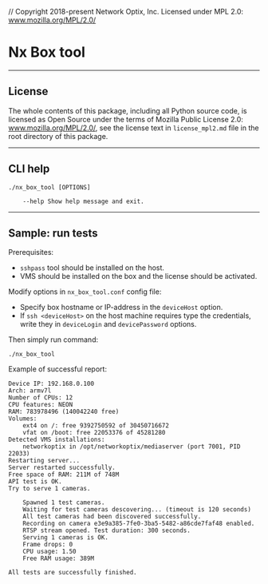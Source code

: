 // Copyright 2018-present Network Optix, Inc. Licensed under MPL 2.0: www.mozilla.org/MPL/2.0/

# Nx Box tool

---------------------------------------------------------------------------------------------------
## License

The whole contents of this package, including all Python source code, is licensed as Open Source
under the terms of Mozilla Public License 2.0: www.mozilla.org/MPL/2.0/, see the license text in
`license_mpl2.md` file in the root directory of this package.

---------------------------------------------------------------------------------------------------
## CLI help

```
./nx_box_tool [OPTIONS]

    --help Show help message and exit.
```

---------------------------------------------------------------------------------------------------
## Sample: run tests

Prerequisites:
* `sshpass` tool should be installed on the host.
* VMS should be installed on the box and the license should be activated.

Modify options in `nx_box_tool.conf` config file:

* Specify box hostname or IP-address in the `deviceHost` option.
* If `ssh <deviceHost>` on the host machine requires type the credentials, write they in 
`deviceLogin` and `devicePassword` options.

Then simply run command:
```
./nx_box_tool
```

Example of successful report:

```
Device IP: 192.168.0.100
Arch: armv7l
Number of CPUs: 12
CPU features: NEON
RAM: 783978496 (140042240 free)
Volumes:
    ext4 on /: free 9392750592 of 30450716672
    vfat on /boot: free 22053376 of 45281280
Detected VMS installations:
    networkoptix in /opt/networkoptix/mediaserver (port 7001, PID 22033)
Restarting server...
Server restarted successfully.
Free space of RAM: 211M of 748M
API test is OK.
Try to serve 1 cameras.

    Spawned 1 test cameras.
    Waiting for test cameras descovering... (timeout is 120 seconds)
    All test cameras had been discovered successfully.
    Recording on camera e3e9a385-7fe0-3ba5-5482-a86cde7faf48 enabled.
    RTSP stream opened. Test duration: 300 seconds.
    Serving 1 cameras is OK.
    Frame drops: 0
    CPU usage: 1.50
    Free RAM usage: 389M

All tests are successfully finished.
```